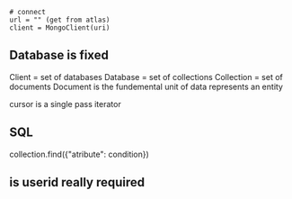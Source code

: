 ```
# connect
url = "" (get from atlas)
client = MongoClient(uri)
````

## Database is fixed
Client = set of databases
Database = set of collections
Collection = set of documents
Document is the fundemental unit of data represents an entity

cursor is a single pass iterator



## SQL
collection.find({"atribute": condition})

## is userid really required